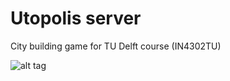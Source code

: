 Utopolis server
===============

City building game for TU Delft course (IN4302TU)

![alt tag](http://www.catb.org/hacker-emblem/hacker.png)
